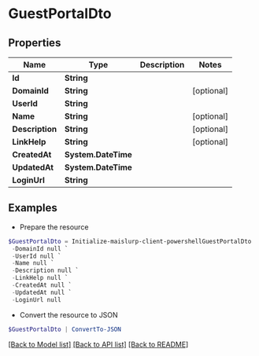 # GuestPortalDto
## Properties

Name | Type | Description | Notes
------------ | ------------- | ------------- | -------------
**Id** | **String** |  | 
**DomainId** | **String** |  | [optional] 
**UserId** | **String** |  | 
**Name** | **String** |  | [optional] 
**Description** | **String** |  | [optional] 
**LinkHelp** | **String** |  | [optional] 
**CreatedAt** | **System.DateTime** |  | 
**UpdatedAt** | **System.DateTime** |  | 
**LoginUrl** | **String** |  | 

## Examples

- Prepare the resource
```powershell
$GuestPortalDto = Initialize-maislurp-client-powershellGuestPortalDto  -Id null `
 -DomainId null `
 -UserId null `
 -Name null `
 -Description null `
 -LinkHelp null `
 -CreatedAt null `
 -UpdatedAt null `
 -LoginUrl null
```

- Convert the resource to JSON
```powershell
$GuestPortalDto | ConvertTo-JSON
```

[[Back to Model list]](../README#documentation-for-models) [[Back to API list]](../README#documentation-for-api-endpoints) [[Back to README]](../README)

